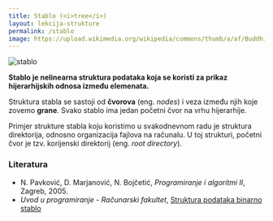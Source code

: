 ```yaml
---
title: Stablo (<i>tree</i>)
layout: lekcija-strukture
permalink: /stablo
image: https://upload.wikimedia.org/wikipedia/commons/thumb/a/af/Buddhisme.jpg/503px-Buddhisme.jpg
---
```


![stablo]({{page.image}})

**Stablo je nelinearna struktura podataka koja se koristi za prikaz hijerarhijskih odnosa između elemenata.**

Struktura stabla se sastoji od **čvorova** (eng. *nodes*) i veza između njih koje zovemo **grane**. Svako stablo ima jedan početni čvor na vrhu hijerarhije. 

Primjer strukture stabla koju koristimo u svakodnevnom radu je struktura direktorija, odnosno organizacija fajlova na računalu. U toj strukturi, početni čvor je tzv. korijenski direktorij (eng. *root directory*).

### Literatura

- N. Pavković, D. Marjanović, N. Bojčetić, *Programiranje i algoritmi II*, Zagreb, 2005.
- *Uvod u programiranje - Računarski fakultet*, [Struktura podataka binarno stablo](https://petlja.org/BubbleBee/r/lekcije/uvod-u-programiranje/nedelja_12)
